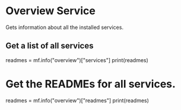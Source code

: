 # Overview Service
Gets information about all the installed services.

## Get a list of all services
readmes = mf.info("overview")["services"]
print(readmes)

# Get the READMEs for all services.
readmes = mf.info("overview")["readmes"]
print(readmes)